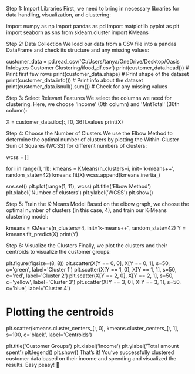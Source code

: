Step 1: Import Libraries
First, we need to bring in necessary libraries for data handling, visualization, and clustering:

import numpy as np
import pandas as pd
import matplotlib.pyplot as plt
import seaborn as sns
from sklearn.cluster import KMeans

Step 2: Data Collection
We load our data from a CSV file into a pandas DataFrame and check its structure and any missing values:

customer_data = pd.read_csv('C:/Users/tanya/OneDrive/Desktop/Oasis Infobytes Customer Clustering/ifood_df.csv')
print(customer_data.head())  # Print first few rows
print(customer_data.shape)   # Print shape of the dataset
print(customer_data.info())  # Print info about the dataset
print(customer_data.isnull().sum())  # Check for any missing values

Step 3: Select Relevant Features
We select the columns we need for clustering. Here, we choose 'Income' (0th column) and 'MntTotal' (36th column):

X = customer_data.iloc[:, [0, 36]].values
print(X)

Step 4: Choose the Number of Clusters
We use the Elbow Method to determine the optimal number of clusters by plotting the Within-Cluster Sum of Squares (WCSS) for different numbers of clusters:

wcss = []

for i in range(1, 11):
    kmeans = KMeans(n_clusters=i, init='k-means++', random_state=42)
    kmeans.fit(X)
    wcss.append(kmeans.inertia_)

sns.set()
plt.plot(range(1, 11), wcss)
plt.title('Elbow Method')
plt.xlabel('Number of clusters')
plt.ylabel('WCSS')
plt.show()

Step 5: Train the K-Means Model
Based on the elbow graph, we choose the optimal number of clusters (in this case, 4), and train our K-Means clustering model:

kmeans = KMeans(n_clusters=4, init='k-means++', random_state=42)
Y = kmeans.fit_predict(X)
print(Y)

Step 6: Visualize the Clusters
Finally, we plot the clusters and their centroids to visualize the customer groups:

plt.figure(figsize=(8, 8))
plt.scatter(X[Y == 0, 0], X[Y == 0, 1], s=50, c='green', label='Cluster 1')
plt.scatter(X[Y == 1, 0], X[Y == 1, 1], s=50, c='red', label='Cluster 2')
plt.scatter(X[Y == 2, 0], X[Y == 2, 1], s=50, c='yellow', label='Cluster 3')
plt.scatter(X[Y == 3, 0], X[Y == 3, 1], s=50, c='blue', label='Cluster 4')

# Plotting the centroids
plt.scatter(kmeans.cluster_centers_[:, 0], kmeans.cluster_centers_[:, 1], s=100, c='black', label='Centroids')

plt.title('Customer Groups')
plt.xlabel('Income')
plt.ylabel('Total amount spent')
plt.legend()
plt.show()
That’s it! You’ve successfully clustered customer data based on their income and spending and visualized the results. Easy peasy! 🚀
